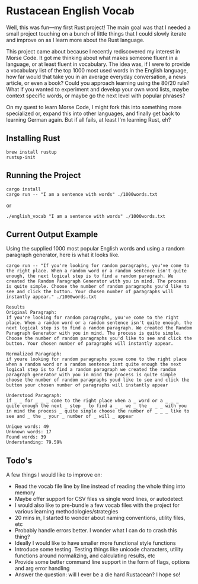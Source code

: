 # Rustacean English Vocab
Well, this was fun—my first Rust project! The main goal was that I needed a small project touching on a bunch of little things that I could slowly iterate and improve on as I learn more about the Rust language.

This project came about because I recently rediscovered my interest in Morse Code. It got me thinking about what makes someone fluent in a language, or at least fluent in vocabulary. The idea was, if I were to provide a vocabulary list of the top 1000 most used words in the English language, how far would that take you in an average everyday conversation, a news article, or even a book? Could you approach learning using the 80/20 rule? What if you wanted to experiment and develop your own word lists, maybe context specific words, or maybe go the next level with popular phrases?

On my quest to learn Morse Code, I might fork this into something more specialized or, expand this into other languages, and finally get back to learning German again. But if all fails, at least I'm learning Rust, eh?

## Installing Rust
```
brew install rustup
rustup-init
```

## Running the Project
```
cargo install
cargo run -- "I am a sentence with words" ./1000words.txt
```

or

```
./english_vocab "I am a sentence with words" ./1000words.txt
```

## Current Output Example
Using the supplied 1000 most popular English words and using a random paragraph generator, here is what it looks like.

```
cargo run -- "If you're looking for random paragraphs, you've come to the right place. When a random word or a random sentence isn't quite enough, the next logical step is to find a random paragraph. We created the Random Paragraph Generator with you in mind. The process is quite simple. Choose the number of random paragraphs you'd like to see and click the button. Your chosen number of paragraphs will instantly appear." ./1000words.txt

Results
Original Paragraph:
If you're looking for random paragraphs, you've come to the right place. When a random word or a random sentence isn't quite enough, the next logical step is to find a random paragraph. We created the Random Paragraph Generator with you in mind. The process is quite simple. Choose the number of random paragraphs you'd like to see and click the button. Your chosen number of paragraphs will instantly appear.

Normalized Paragraph:
if youre looking for random paragraphs youve come to the right place when a random word or a random sentence isnt quite enough the next logical step is to find a random paragraph we created the random paragraph generator with you in mind the process is quite simple choose the number of random paragraphs youd like to see and click the button your chosen number of paragraphs will instantly appear

Understood Paragraph:
if _ _ for _ _ _ come to the right place when a _ word or a _ _ _ quite enough the next _ step _ to find a _ _ we _ the _ _ _ with you in mind the process _ quite simple choose the number of _ _ _ like to see and _ the _ your _ number of _ will _ appear

Unique words: 49
Unknown words: 17
Found words: 39
Understanding: 79.59%
```


## Todo's
A few things I would like to improve on:
- Read the vocab file line by line instead of reading the whole thing into memory
- Maybe offer support for CSV files vs single word lines, or autodetect
- I would also like to pre-bundle a few vocab files with the project for various learning methodologies/strategies
- 20 mins in, I started to wonder about naming conventions, utility files, etc
- Probably handle errors better. I wonder what I can do to crash this thing?
- Ideally I would like to have smaller more functional style functions
- Introduce some testing. Testing things like unicode characters, utility functions around normalizing, and calculating results, etc
- Provide some better command line support in the form of flags, options and arg error handling
- Answer the question: will I ever be a die hard Rustacean? I hope so!